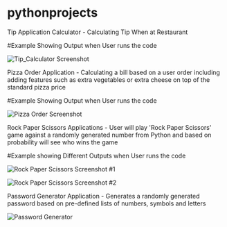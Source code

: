 # pythonprojects
Tip Application Calculator - Calculating Tip When at Restaurant


#Example Showing Output when User runs the code




![Tip_Calculator Screenshot](https://user-images.githubusercontent.com/98291128/150799348-c06dd6ed-5ce6-483c-8574-5b1bbf942d35.PNG)



Pizza Order Application - Calculating a bill based on a user order including adding features such as extra vegetables or extra cheese on top of the standard pizza price

#Example Showing Output when User runs the code


![Pizza Order Screenshot](https://user-images.githubusercontent.com/98291128/150803913-10eab496-bd75-402a-8659-fe0792088006.PNG)


Rock Paper Scissors Applications - User will play 'Rock Paper Scissors' game against a randomly generated number from Python and based on probability will see who wins the game 

#Example showing Different Outputs when User runs the code 



![Rock Paper Scissors Screenshot #1](https://user-images.githubusercontent.com/98291128/150834803-7e8cffb5-bcaa-4a8a-ba63-8805cf031323.PNG)




![Rock Paper Scissors Screenshot #2](https://user-images.githubusercontent.com/98291128/150834812-e3910dbb-f79b-4b05-821f-d7ec68563c0d.PNG)

Password Generator Application - Generates a randomly generated password based on pre-defined lists of numbers, symbols and letters 



![Password Generator](https://user-images.githubusercontent.com/98291128/150848544-dc6dd77b-32f8-45e8-b96d-b5d9bd21b801.PNG)




